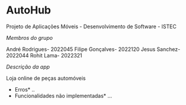 # AutoHub
Projeto de Aplicações Móveis - Desenvolvimento de Software - ISTEC

*Membros do grupo*

 André Rodrigues- 2022045
 Filipe Gonçalves- 2022120
 Jesus Sanchez- 2022044
 Rohit Lama- 2022321


*Descrição da app*

Loja online de peças automóveis





* Erros*
  .. 
* Funcionalidades não implementadas*
...






